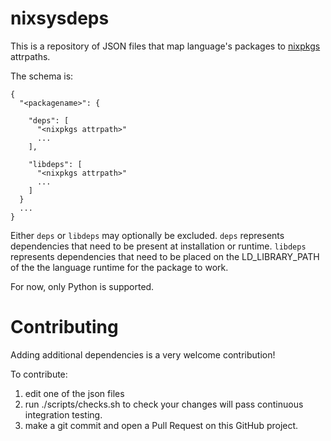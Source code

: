 # nixsysdeps

This is a repository of JSON files that map language's packages to [nixpkgs](https://github.com/nixos/nixpkgs) attrpaths.

The schema is:
```
{
  "<packagename>": {

    "deps": [
      "<nixpkgs attrpath>"
      ...
    ],

    "libdeps": [
      "<nixpkgs attrpath>"
      ...
    ]
  }
  ...
}
```

Either `deps` or `libdeps` may optionally be excluded. `deps` represents dependencies that need to be present at installation or runtime. `libdeps` represents dependencies that need to be placed on the LD_LIBRARY_PATH of the the language runtime for the package to work.

For now, only Python is supported.

# Contributing

Adding additional dependencies is a very welcome contribution!

To contribute:
1. edit one of the json files
2. run ./scripts/checks.sh to check your changes will pass continuous integration testing.
3. make a git commit and open a Pull Request on this GitHub project.
